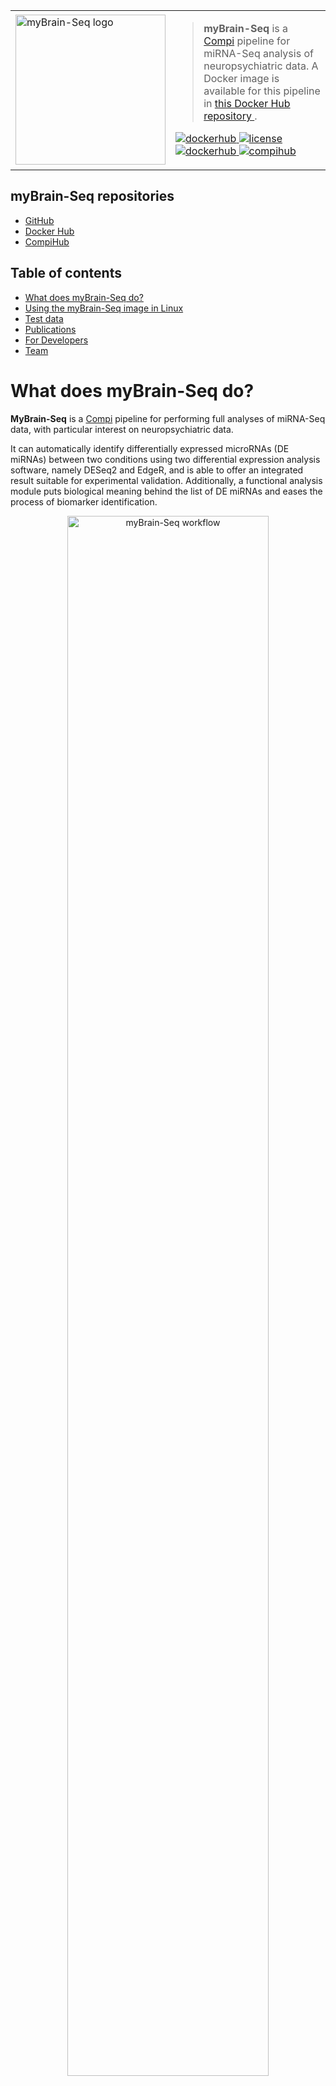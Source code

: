<table border="0">
  <tr>
    <td><img src="https://raw.githubusercontent.com/sing-group/my-brain-seq/master/resources/docs/mybrain-seq_logo.png"
         alt="myBrain-Seq logo"
         width="240px"
		 style="vertical-align: middle; margin-left: 0;"/></td>
    <td style="vertical-align:middle;">
      <blockquote>
        <p><strong>myBrain-Seq</strong> is a 
			<a href="https://www.sing-group.org/compi/">Compi</a> pipeline for miRNA-Seq analysis of neuropsychiatric data. A Docker image is available for this pipeline in <a href="https://hub.docker.com/r/singgroup/my-brain-seq"> this Docker Hub repository </a>.
		</p>
      </blockquote>
		<p>
			<a href="https://hub.docker.com/r/singgroup/my-brain-seq">
				<img src="https://img.shields.io/badge/docker-v1.1.0-green" alt="dockerhub">
			</a> 
			<a href="https://github.com/sing-group/my-brain-seq">
				<img src="https://img.shields.io/badge/license-MIT-brightgreen" alt="license">
			</a> 
			<a href="https://hub.docker.com/r/singgroup/my-brain-seq">
				<img src="https://img.shields.io/badge/hub-docker-blue" alt="dockerhub">
			</a> 
			<a href="https://www.sing-group.org/compihub/explore/625e719acc1507001943ab7f">
				<img src="https://img.shields.io/badge/hub-compi-blue" alt="compihub">
			</a>
		</p>
    </td>
  </tr>
</table>

## myBrain-Seq repositories

- [GitHub](https://github.com/sing-group/my-brain-seq)
- [Docker Hub](https://hub.docker.com/r/singgroup/my-brain-seq)
- [CompiHub](https://www.sing-group.org/compihub/explore/625e719acc1507001943ab7f)

## Table of contents

 * [What does myBrain-Seq do?](#what-does-mybrain-seq-do)
 * [Using the myBrain-Seq image in Linux](#using-the-mybrain-seq-image-in-linux)
 * [Test data](#test-data)
 * [Publications](#publications)
 * [For Developers](#for-developers)
 * [Team](#team)

# What does myBrain-Seq do?

**MyBrain-Seq** is a [Compi](https://www.sing-group.org/compi/) pipeline for performing full analyses of miRNA-Seq data, with particular interest on neuropsychiatric data. 

It can automatically identify differentially expressed microRNAs (DE miRNAs) between two conditions using two differential expression analysis software, namely DESeq2 and EdgeR, and is able to offer an integrated result suitable for experimental validation. Additionally, a functional analysis module puts biological meaning behind the list of DE miRNAs and eases the process of biomarker identification. 

<p align="center">
	<img src="https://raw.githubusercontent.com/sing-group/my-brain-seq/master/resources/docs/pipeline_workflow.png" alt="myBrain-Seq workflow" title="myBrain-Seq workflow" width="80%"/>
	</br>
</p>

Its features and analysis are designed and tuned to work with miRNA data. We designed myBrain-Seq with the particularities of neuropsychiatric data in mind. In this way, myBrain-Seq addresses its most common limitations while offering results that help the investigator to identify potential biomarkers and molecular mechanisms for the studied conditions. When more than two conditions are involved, myBrain-Seq facilitates performing all the pairwise comparisons of interest.

A typical analysis with myBrain-Seq comprises the following steps, which are further detailed below:
- Preprocessing
- Differential expression analysis
- Functional analysis
- Results summarization

### Preprocessing

Prepare the input FastQ files for the differential expression analysis. This process comprises:

1. Quality control of the sequences using FastQC.
2. Trimming of the adapter sequences using Cutadapt (optional).
3. Alignment to the reference genome with Bowtie. 
4. Format conversion of the Bowtie output files to BAM using sam-tools.
5. Quality control of the alignments with sam-tools. 
6. Quantification and annotation with featureCounts.

### Differential expression analysis

After the preprocessing was completed, myBrain-Seq performs the differential expression analysis. This process comprises:

1. Differential expression analysis with DESeq2 (with/without factor correction). 
2. Differential expression analysis with EdgeR (with/without factor correction).
3. Intersection of the DESeq2 and EdgeR results and averagement of their q-values and fold change optional).
4. Creation of a venn diagram with the integrated results using VennDiagram.
5. Creation of a volcano plot with the results using EnhancedVolcano.

In addition, the user can instruct myBrain-Seq to generate a genome index for the Bowtie alignment; this index will be built in parallel with the preprocessing tasks.

### Functional analysis

After the differential expression analysis, myBrain-Seq performs a functional analysis. This process comprises:

1. Hierarchical clustering of the samples using the expression of the DE miRNAs.
2. Functional enrichment analysis of the DE miRNAs using Diana Tarbase and Reactome databases as reference.
3. Creation of a miRNA-target network, expanded using Reactome protein-protein interactions.

### Results summarization

Finally, a single MultiQC report is generated to summarize the results of the quality, alignment, assignment and quantification of all the samples. 

# Using the myBrain-Seq image in Linux

To perform a myBrain-Seq analysis users must first:

1. Initialize a working directory with the files required myBrain-Seq.
2. Add the data analysis (fastQ reads, genomes, contrast files, and so on).
3. Configure the pipeline parameters.

This section provides a comprehensive guide on how to perform these steps and the tools and scripts included in the myBrain-Seq image to do it easily. 

## Running the myBrain-Seq's terminal user interface

Some steps on the preparation of myBrain-Seq analysis require either to adapt and run code on a console or to use myBrain-Seq's terminal user interface (*v.console*). As the *v.console* can perform several operations, please refer to this section whenever you need to use it. To launch the *v.console* just run the following command on a terminal:

```bash
docker run --rm -it -v /var/run/docker.sock:/var/run/docker.sock -v /tmp:/tmp singgroup/my-brain-seq visual_console.sh
```

An interactive menu should be displayed in your terminal. 

## Building the directory tree

To start a new analysis, the first thing to do is build the directory tree in your local file system. This directory tree will be referred as the **working directory** and its structure is recognized and used by the pipeline during the analysis. 

MyBrain-seq offers two options to generate the working directory: interactively using myBrain-Seq's terminal user interface (*v.console*) or adapting and running a command in the console.  

#### Creating the working directory interactively with the v.console

Run the *v.console* (see section "*Running the v.console*") and select the option "Initialize the working-directory"; then, paste the full path where the "working-directory" should be placed and confirm.

#### Creating the working directory with a command

To build the working directory adapt the first line of the following code and run it:

```bash
WORKING_DIRECTORY=/path/to/the/working-directory
docker run --rm -v ${WORKING_DIRECTORY}:${WORKING_DIRECTORY} -u "$(id -u)":"$(id -g)" singgroup/my-brain-seq init_working_dir.sh ${WORKING_DIRECTORY}
```

#### Structure of the working-directory

After completing any of the above options, the selected working-directory (`mbs_project` in the example below) should have the following structure: 

```
/home/user/mbs-project 
	|-- README.txt
	|-- input
	|   |-- compi.parameters
	|   |-- conditions_file.txt
	|   `-- contrast_file.txt
	|-- output
	`-- run.sh
```

Where:

- **README.txt** contains the next steps you need to do to run the analysis. 
- **compi.parameters** contains the paths and parameters needed for the analysis.
- **conditions_file.txt** contains the names and conditions of each fastQ file. 
- **contrast_file.txt** contains the names and labels of the conditions to compare in the differential expression analysis.
- **run.sh** is the script to run the analysis.

The creations of these files is detailed in the following sections as well as briefly indicated in the `README.txt` file. You may find it convenient to create additional directories and files within the working directory to group all the data related to a particular study.

## Writing the `compi.parameters` file

The `compi.parameters` file is used by myBrain-Seq to locate the files needed for the analysis as well as to define which optional tasks will be run. Here is an example of a `compi.parameters` file using the working directory created in the previous example:

```
workingDir=/path/to/mbs-project
fastqDir=/path/to/study_1/data/
gffFile=/path/to/study_1/refs/mirbase_hsa.gff3
conditions=/path/to/mbs-project/input/conditions_file_study_1.txt
contrast=/path/to/mbs-project/input/contrast_file_study_1.txt
bwtIndex=/path/to/study_1/refs/bowtie-index_GRCh38/GCA_000001405.15_GRCh38_no_alt_analysis_set
adapter=TGGAATTCTCGGGTGCCAAGG
organism=Homo sapiens
```

The following are mandatory parameters:

- **workingDir**: the path to the myBrain-Seq working directory of the analysis (first example of this section).
- **fastqDir**: the path to the directory with the fastQ files to analyse.
- **gffFile**: the path to the the GFF3 file with the miRNA annotations. This file could be obtained from [miRBase](https://www.mirbase.org/ftp.shtml) or [NCBI Genomes](https://www.ncbi.nlm.nih.gov/genome/).
- **conditions**: the path to conditions_file.txt.
- **contrast**: the path to contrast_file.txt.
- **genome** *(optional if bwtIndex is provided)*: the path to the reference genome in FASTA from which the Bowtie index will be built.
- **bwtIndex** *(optional if genome is provided)*: the path to a directory containing a Bowtie index, including the basename of the bowtie index files. If this parameter is omitted myBrain-Seq will build a new index using a genome in FASTA provided in the genome parameter.
- **organism**: the organism used in the study. This parameter is used for the functional enrichment analysis and for the network construction. Available organisms are: *Mus musculus, Homo sapiens, Caenorhabditis elegans, Danio rerio, Rattus norvegicus, Gallus gallus, Drosophila melanogaster*.

Whereas these are some useful optional parameters:

- **adapter**: the sequence of the adapter to remove. If this parameter is omitted myBrain-Seq will skip the adapter removal step.
- **gffFeature**: the name of the feature of the GFF3 file from which the attributes will be obtained; the default value is "miRNA".
- **gffAttribute**: the name of the attribute in the GFF3 file to use in the annotations; the default value is "Name".
- **qvalue**: FDR-corrected pvalue used to filter miRNAs after the differential expression analysis; the default value is "0.05".
- **log2FC**: Absolute value of the log2FC, used to filter miRNAs after the differential expression analysis; the default value is "0.5".
- **distance_method**: Method used to compute distances on the hierarchical clustering step; the default value is "euclidean". Availiable methods are: "euclidean", "maximum", "manhattan", "canberra", "binary", "pearson", "abspearson", "correlation", "abscorrelation", "spearman" and "kendall".

A full list of the optional parameters is on the section [pipeline parameters](#pipeline-parameters).

## Writing the `conditions_file.txt` file

The `conditions_file.txt` is a TSV file used by myBrain-Seq to link each fastQ file with its condition. This information will be used to choose the group of samples to compare in the differential expression analysis. Here is an example of a conditions file:

	name	condition	label					sex		alcohol
	C019 	control		C_before_treatment		M		0
	C020 	control		C_before_treatment		M		1
	C021 	control		C_after_treatment		F		0
	C022	control		C_after_treatment		F		1
	P012D	FE 			FE_before_treatment		M		1
	P013A	FE			FE_before_treatment		F		0
	P014A	FE			FE_after_treatment		M		0
	P015D	FE			FE_after_treatment		F		1
	P014A	SEP			SEP_before_treatment	M		1
	P015D	SEP			SEP_before_treatment	F		0

In order to obtain a file with a valid format, the following considerations must be taken into account:

- Columns must be separated by single tabulations.
- The first row must be the header: “name”, “condition” and “label”.
- The first column must be the file rootnames of the fastQ files (i.e.: C019.fastq --> C019).
- The second column must be the conditions.
- The third column is the label, which is only used so that the user can identify each sample in case there is more than one condition. It has no impact on the analysis result but it must be present.
- Additional columns with factors can be included. All these factors will be added to the statistical model of differential expression analysis. Only one factor per column, they can be omitted.

## Writing the `contrast_file.txt` file

The `contrast_file.txt` is used by myBrain-Seq to perform the comparisons between samples of two different conditions in the differential expression analysis. Each line on this file corresponds with a contrast that myBrain-Seq has to perform. Here is an example of a contrast file:

```
name
"Control-First_episode" = "C-FE"
"Control-Second_episode" = "C-SEP"
"First_episode-Second_episode" = "FE-SEP"
```

The first line of `contrast_file.txt` is the header, the following lines begin with the contrast label (left side of the equal sign) and the factors to compare (right side of the equal sign). In order to obtain a file with a valid format, the following considerations must be taken into account:

- The first row should be "name", in lowercase.
- The following rows must follow this structure: double quotes, ***label of the factor to compare***, hyphen, ***label of the reference factor***, double quotes, space, equal sign, space, double quotes, ***factor to compare***, hyphen, ***reference factor***, double quotes. No additional spaces should be added, use underscore symbol instead (eg.: *First episode* should be *First_episode*). Here is a visual representation of this structure where "B" is the reference factor: `"Label_A-Label_B" = "Factor_A-Factor_B"`
- The name of the factors to be compared (right side of the equal sign) must be the same as those specified in the "condition" column of the `conditions_file.txt`.

## Running myBrain-Seq analysis

Once all the required files were built, to start myBrain-Seq analysis run the script "run.sh" placed on the root of the working directory. This also can be done interactively by using the *v.console* (see section "*Running the v.console*"). To run the script manually adapt the following code:

```bash
/path/to/working-dir/run.sh /path/to/compi.parameters
```

### Adapting myBrain-Seq execution

MyBrain-Seq admits some parameters to customize the execution. Using these parameters you can perform partial executions or control the number of parallel processes of the analysis. These parameters should be quoted and added at the end of the running command:

- **Start myBrain-Seq execution at a specific task**: `/path/to/working-dir/run.sh /path/to/compi.parameters "--from task_name"`

- **Run myBrain-Seq until a specific task**: `/path/to/working-dir/run.sh /path/to/compi.parameters "--until task_name"`
- **Start myBrain-Seq execution after a specific task**: `/path/to/working-dir/run.sh /path/to/compi.parameters "--after task_name"`
- **Change the number of parallel processes** *(default 5)*: `/path/to/working-dir/run.sh /path/to/compi.parameters "--num-tasks 2"`

You can combine several parameters to gain greater control of the analysis process. Since these parameters are controlled by the Compi framework, please refer to the [Compi manual](https://www.sing-group.org/compi/docs/introduction.html#) for more information.

## Find out tasks with errors

Some tasks may produce errors that do not cause the pipeline to fail, but they can be important. Such errors are reported in the log files produced in the `logs` directory of the pipeline working directory. Inside this directory myBrain-Seq will create additional directories with the logs of each execution, they will be named with the date and hour of the analysis. Files containing the errors are saved with extension `*.err.log`, whereas normal output is saved with extension `*.out.log`.

# myBrain-Seq parameters

MyBrain-Seq needs the values of some parameters to work, as already indicated in the [*writing the `compi.parameters` file*](#writing-the-compiparameters-file) section. However, optional parameters with default values can also be edited by adding them to the compi.parameters file. Below is a list of all myBrain-Seq parameters:

<table class="tg" style="undefined;table-layout: fixed; width: 759px">
<colgroup>
<col style="width: 200px">
<col style="width: 559px">
</colgroup>
<thead>
  <tr>
    <th class="tg-3mtf">Parameter</th>
    <th class="tg-3mtf">Description</th>
  </tr>
</thead>
<tbody>
  <tr>
    <td class="tg-v5y2">workingDir</td>
    <td class="tg-9ika">The working directory of the project.</td>
  </tr>
  <tr>
    <td class="tg-1ot7">fastqDir</td>
    <td class="tg-azvr">The directory containing the fastq files (default is relative to workingDir).</td>
  </tr>
  <tr>
    <td class="tg-v5y2">outDir</td>
    <td class="tg-9ika">The directory containing the pipeline outputs (relative to workingDir).</td>
  </tr>
  <tr>
    <td class="tg-1ot7">organism</td>
    <td class="tg-azvr">The organism from which the data was obtained, needed for the functional enrichment analysis.</td>
  </tr>
  <tr>
    <td class="tg-v5y2">adapter</td>
    <td class="tg-9ika">The sequence of the adapter to remove.</td>
  </tr>
  <tr>
    <td class="tg-1ot7">genome</td>
    <td class="tg-azvr">The directory path to the genome to align.</td>
  </tr>
  <tr>
    <td class="tg-v5y2">bwtIndex</td>
    <td class="tg-9ika">The absolute path to the rootname of the Bowtie index.</td>
  </tr>
  <tr>
    <td class="tg-1ot7">gffFile</td>
    <td class="tg-azvr">The path to the .gff file of the reference genome.</td>
  </tr>
  <tr>
    <td class="tg-v5y2">gffFeature</td>
    <td class="tg-9ika">Feature of the .gff file to use for the annotations (eg.`: miRNA, gene, transcript...), default miRNA.</td>
  </tr>
  <tr>
    <td class="tg-1ot7">gffAttribute</td>
    <td class="tg-azvr">Attribute of the .gff to use in the annotations (eg. Name, gene_id, transcript_id...), default "Name".</td>
  </tr>
  <tr>
    <td class="tg-v5y2">conditions</td>
    <td class="tg-9ika">The path to the .tsv file with the rootnames of the samples, conditions and labels.</td>
  </tr>
  <tr>
    <td class="tg-1ot7">contrast</td>
    <td class="tg-azvr">The path to the .tsv file with the contrast DESeq2 has to perform.</td>
  </tr>
  <tr>
    <td class="tg-v5y2">qvalue</td>
    <td class="tg-9ika">FDR-corrected pvalue used to filter miRNAs after the differential expression analysis.</td>
  </tr>
  <tr>
    <td class="tg-1ot7">log2FC</td>
    <td class="tg-azvr">Absolute value of the log2FC, used to filter miRNAs after the differential expression analysis.</td>
  </tr>
  <tr>
    <td class="tg-v5y2">distance_method</td>
    <td class="tg-9ika">Method used to compute distances on the hierarchical clustering step, default euclidean.</td>
  </tr>
  <tr>
    <td class="tg-1ot7">vennFormat</td>
    <td class="tg-azvr">The file format of the Venn diagram (png/svg/tiff), default png.</td>
  </tr>
  <tr>
    <td class="tg-v5y2">fqcOut</td>
    <td class="tg-9ika">The relative path to the directory containing the FastQC results.</td>
  </tr>
  <tr>
    <td class="tg-1ot7">ctdOut</td>
    <td class="tg-azvr">The relative path to the directory containing the Cutadapt results.</td>
  </tr>
  <tr>
    <td class="tg-v5y2">bwtOut</td>
    <td class="tg-9ika">The relative path to the directory containing the Bowtie results.</td>
  </tr>
  <tr>
    <td class="tg-1ot7">bamstOut</td>
    <td class="tg-azvr">The relative path to the directory containing the Samtools stats and Plot-bamstats results.</td>
  </tr>
  <tr>
    <td class="tg-v5y2">ftqOut</td>
    <td class="tg-9ika">The relative path to the directory containing the FeatureCounts results.</td>
  </tr>
  <tr>
    <td class="tg-1ot7">dsqOut</td>
    <td class="tg-azvr">The relative path to the directory containing the DESeq2 results.</td>
  </tr>
  <tr>
    <td class="tg-v5y2">edgOut</td>
    <td class="tg-9ika">The relative path to the directory containing the EdgeR results.</td>
  </tr>
  <tr>
    <td class="tg-1ot7">deaIntOut</td>
    <td class="tg-azvr">The relative path to the directory containing the results of the DESeq2 and EdgeR integration.</td>
  </tr>
  <tr>
    <td class="tg-v5y2">mqcOut</td>
    <td class="tg-9ika">The relative path to the directory containing the MultiQC report.</td>
  </tr>
  <tr>
    <td class="tg-1ot7">scriptsDir</td>
    <td class="tg-azvr">The relative path to the directory containing the R scripts.</td>
  </tr>
  <tr>
    <td class="tg-v5y2">testAdapterBashScript</td>
    <td class="tg-9ika">The relative path to the directory containing the R script to get the path of the aligned/unaligned data.</td>
  </tr>
  <tr>
    <td class="tg-1ot7">deSeq2Rscript</td>
    <td class="tg-azvr">The relative path to the directory containing the R script to run the DESeq2 analysis.</td>
  </tr>
  <tr>
    <td class="tg-v5y2">filterCtsRscript</td>
    <td class="tg-9ika">The relative path to the directory containing the R script used to filter all-counts.txt and conditions_file.</td>
  </tr>
  <tr>
    <td class="tg-1ot7">edgerRscript</td>
    <td class="tg-azvr">The relative path to the directory containing the R script to run the EdgeR analysis.</td>
  </tr>
  <tr>
    <td class="tg-v5y2">enhancedVolcanoRscript</td>
    <td class="tg-9ika">The relative path to the directory containing the R script to build the Volcano plot.</td>
  </tr>
  <tr>
    <td class="tg-1ot7">deaIntRscript</td>
    <td class="tg-azvr">The relative path to the directory containing the R script to run the DESeq-EdgeR results integration.</td>
  </tr>
  <tr>
    <td class="tg-v5y2">vennRscript</td>
    <td class="tg-9ika">The relative path to the directory containing the R script to run the DESeq-EdgeR results integration.</td>
  </tr>
  <tr>
    <td class="tg-1ot7">deseq2NormalizationRscript</td>
    <td class="tg-azvr">The relative path to the directory containing the R script for the creation of the hclust table.</td>
  </tr>
  <tr>
    <td class="tg-v5y2">hclustMakeTableRscript</td>
    <td class="tg-9ika">The relative path to the directory containing the R script for the creation of the hclust table.</td>
  </tr>
  <tr>
    <td class="tg-1ot7">hclustRscript</td>
    <td class="tg-azvr">The relative path to the directory containing the R script for the hierarchical clustering analysis.</td>
  </tr>
  <tr>
    <td class="tg-v5y2">functionalEnrichmentRscript</td>
    <td class="tg-9ika">The relative path to the directory containing the R script for the functional enrichment analysis.</td>
  </tr>
  <tr>
    <td class="tg-1ot7">networkRscript</td>
    <td class="tg-azvr">The relative path to the directory containing the R script for the network creation.</td>
  </tr>
  <tr>
    <td class="tg-v5y2">databasesDir</td>
    <td class="tg-9ika">The relative path to the directory containing the TarBase and Reactome databases.</td>
  </tr>
  <tr>
    <td class="tg-1ot7">tarbaseDB</td>
    <td class="tg-azvr">The relative path to the TarBase file.</td>
  </tr>
  <tr>
    <td class="tg-v5y2">reactomeDB</td>
    <td class="tg-9ika">The relative path to a Reactome file with Ensembl IDs and Reactome IDs.</td>
  </tr>
  <tr>
    <td class="tg-1ot7">reactomeInteractionsDB</td>
    <td class="tg-azvr">The relative path to the Reactome file downloaded from <a href="https://reactome.org/download/current/interactors/reactome.all_species.interactions.tab-delimited.txt" target="_blank" rel="noopener noreferrer">here</a> and renamed as ReactomeInteractions.txt.</td>
  </tr>
  <tr>
    <td class="tg-v5y2">rDeseq2Version</td>
    <td class="tg-9ika">Version of the pegi3s/r_deseq2 Docker image to use.</td>
  </tr>
  <tr>
    <td class="tg-1ot7">rEdgerVersion</td>
    <td class="tg-azvr">Version of the pegi3s/r_edger Docker image to use.</td>
  </tr>
  <tr>
    <td class="tg-v5y2">rEnhancedVolcanoVersion</td>
    <td class="tg-9ika">Version of the pegi3s/r_enhanced-volcano Docker image to use.</td>
  </tr>
  <tr>
    <td class="tg-1ot7">cutadaptVersion</td>
    <td class="tg-azvr">Version of the pegi3s/cutadapt Docker image to use.</td>
  </tr>
  <tr>
    <td class="tg-v5y2">fastqcVersion</td>
    <td class="tg-9ika">Version of the pegi3s/fastqc Docker image to use.</td>
  </tr>
  <tr>
    <td class="tg-1ot7">bowtieVersion</td>
    <td class="tg-azvr">Version of the pegi3s/bowtie1 Docker image to use.</td>
  </tr>
  <tr>
    <td class="tg-v5y2">featureCountsVersion</td>
    <td class="tg-9ika">Version of the pegi3s/feature-counts Docker image to use.</td>
  </tr>
  <tr>
    <td class="tg-1ot7">samtoolsVersion</td>
    <td class="tg-azvr">Version of the pegi3s/samtools_bcftools Docker image to use.</td>
  </tr>
  <tr>
    <td class="tg-v5y2">samtoolsBamstatsVersion</td>
    <td class="tg-9ika">Version of the pegi3s/samtools_bcftools Docker image to use for bam analysis.</td>
  </tr>
  <tr>
    <td class="tg-1ot7">rdatanalysisVersion</td>
    <td class="tg-azvr">Version of the pegi3s/r_data-analysis Docker image to use.</td>
  </tr>
  <tr>
    <td class="tg-v5y2">rVennVersion</td>
    <td class="tg-9ika">Version of the pegi3s/r_venn-diagram Docker image to use.</td>
  </tr>
  <tr>
    <td class="tg-1ot7">rNetworkVersion</td>
    <td class="tg-azvr">Version of the pegi3s/r_network Docker image to use.</td>
  </tr>
  <tr>
    <td class="tg-v5y2">multiqcVersion</td>
    <td class="tg-9ika">Version of the pegi3s/multiqc Docker image to use.</td>
  </tr>
  <tr>
    <td class="tg-1ot7">selectDEAsoftware</td>
    <td class="tg-azvr">Use this param to select the differential expression analysis software (deseq, edger or both).</td>
  </tr>
</tbody>
</table>

# Test data

The sample data is available [here](http://static.sing-group.org/software/myBrainSeq/downloads/test-data-1.0.zip). Download and decompress it to get a directory named `working-dir` that contains an example of a functional working directory, were the data and biological references were grouped within it. Here you can find:

- A directory called `input`, with the `compi.parameters`, `condition_file.txt` and `contrast_file.txt` of this particular study.
- A directory called `data`, with the fastQ files of the study, the Bowtie index and the miRNA annotations. 

To run the pipeline with this test data, edit the `compi.parameters` (at `/working-dir/input`) and modify the paths to adapt them to the absolute location of the working directory in your computer (e.g.: `workingDir=/working-dir` could be `workingDir=/home/user/working-dir`). After doing this, just run the `run.sh` script included.

## Running time

- ≈ 6 minutes - 5 parallel tasks - Ubuntu 20.04.4 LTS, 8 CPUs (Intel® Core™ i7-9700 @ 3.00GHz), 16GB of RAM and SSD disk.
- ≈ 12 minutes - 5 parallel tasks - Ubuntu 18.04.6 LTS, 8 CPUs (Intel® Core™ i7-8565U @ 1.80GHz), 16GB of RAM and SSD disk.

# Publications

- D. Pérez-Rodríguez; M. Pérez-Rodríguez; R.C. Agís-Balboa; H. López-Fernández (2022) [Towards a flexible and portable workflow for analyzing miRNA-seq neuropsychiatric data: an initial replicability assessment](https://doi.org/10.1007/978-3-031-17024-9_4). 16th International Conference on Practical Applications of Computational Biology & Bioinformatics: PACBB 2022. L'Aquila, Italy. 13 - July

## Papers using myBrainSeq

- D. Pérez-Rodríguez; M. Arancha Penedo; T. Rivera-Baltanás; T. Peña-Centeno; S. Burkhardt; A. Fischer; J. M. Prieto-González; J. M. Olivares Díez; H. López-Fernández; R. C. Agís-Balboa (2023) [MiRNA differences related to treatment resistant schizophrenia](https://doi.org/10.3390/ijms24031891). International Journal of Molecular Sciences. Volume 24(3), 1891. ISSN: 1422-0067

## Related work

- Pérez-Rodríguez, D., López-Fernández, H., & Agís-Balboa, R. C. (2021). Application of miRNA-seq in neuropsychiatry: A methodological perspective. Computers in Biology and Medicine, 135, 31-42. https://doi.org/10.1016/j.compbiomed.2021.104603
- Pérez-Rodríguez, D., López-Fernández, H., & Agís-Balboa, R. C. (2022). On the Reproducibility of MiRNA-Seq Differential Expression Analyses in Neuropsychiatric Diseases. En M. Rocha, F. Fdez-Riverola, M. S. Mohamad, & R. Casado-Vara (Eds.), Practical Applications of Computational Biology & Bioinformatics, 15th International Conference (PACBB 2021) (pp. 41-51). Springer International Publishing. https://doi.org/10.1007/978-3-030-86258-9_5

# For Developers

## Building the Docker image

To build the Docker image, [`compi-dk`](https://www.sing-group.org/compi/#downloads) is required. Once you have it installed, simply run `compi-dk build -drd -tv` from the project directory to build the Docker image. The image will be created with the name specified in the `compi.project` file. This file also specifies the version of compi that goes into the Docker image.

## Versioning

The pipeline version is set in the `<version>` section of the `pipeline.xml`. Nevertheless, as the version number is referenced from other sites, it is recommended to update it using the following command:

```
./resources/development/set-new-version.sh $(pwd) <new_version>
```

# Team 

MyBrain-Seq is a pipeline developed by the SING and NeuroEpigenetics Lab groups.

- Daniel Pérez-Rodríguez [![ORCID](https://info.orcid.org/wp-content/uploads/2020/12/orcid_16x16.gif)](https://orcid.org/0000-0002-8110-3567), daniel.prz.rodriguez@gmail.com 
- Hugo López-Fernández [![ORCID](https://info.orcid.org/wp-content/uploads/2020/12/orcid_16x16.gif)](https://orcid.org/0000-0002-6476-7206), hlfernandez@uvigo.es
- Roberto C. Agís-Balboa [![ORCID](https://info.orcid.org/wp-content/uploads/2020/12/orcid_16x16.gif)](https://orcid.org/0000-0001-9899-9569), roberto.carlos.agis.balboa@sergas.es
